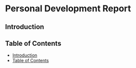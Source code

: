 # Personal Development Report

## Introduction

## Table of Contents
<!-- TOC depthFrom:2 depthTo:6 withLinks:1 updateOnSave:1 orderedList:0 -->

- [Introduction](#introduction)
- [Table of Contents](#table-of-contents)

<!-- /TOC -->
